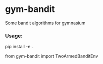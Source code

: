 # gym-bandit
Some bandit algorithms for gymnasium

### Usage:
pip install -e .

from gym-bandit import TwoArmedBanditEnv

